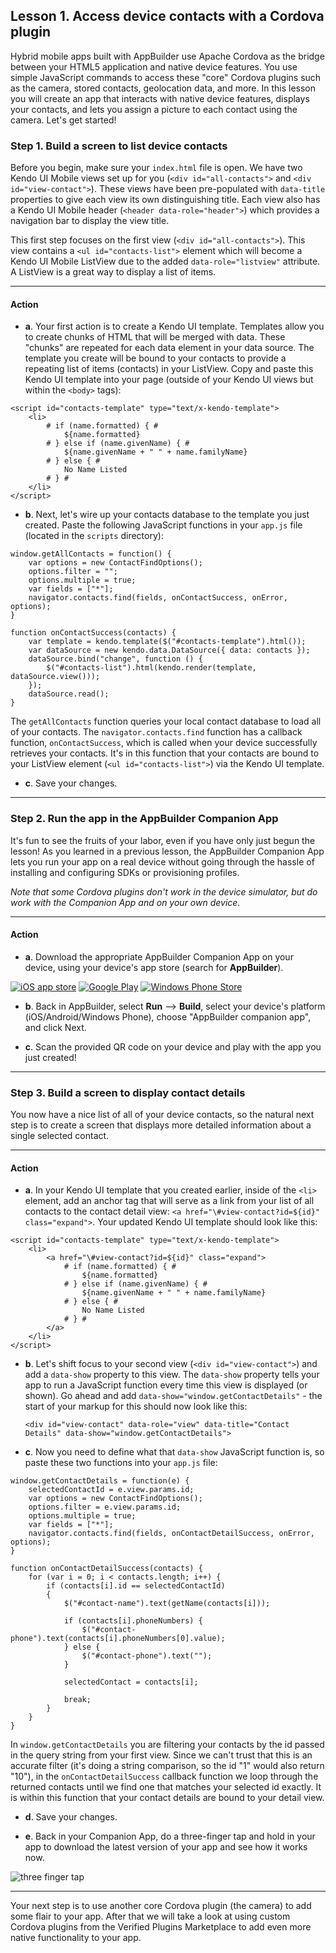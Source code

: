 ## Lesson 1. Access device contacts with a Cordova plugin

Hybrid mobile apps built with AppBuilder use Apache Cordova as the bridge between your HTML5 application and native device features. You use simple JavaScript commands to access these "core" Cordova plugins such as the camera, stored contacts, geolocation data, and more. In this lesson you will create an app that interacts with native device features, displays your contacts, and lets you assign a picture to each contact using the camera. Let's get started!

### Step 1. Build a screen to list device contacts

Before you begin, make sure your `index.html` file is open. We have two Kendo UI Mobile views set up for you (`<div id="all-contacts">` and `<div id="view-contact">`). These views have been pre-populated with `data-title` properties to give each view its own distinguishing title. Each view also has a Kendo UI Mobile header (`<header data-role="header">`) which provides a navigation bar to display the view title.

This first step focuses on the first view (`<div id="all-contacts">`). This view contains a `<ul id="contacts-list">` element which will become a Kendo UI Mobile ListView due to the added `data-role="listview"` attribute. A ListView is a great way to display a list of items.

<hr data-action="start" />

#### Action

* **a**. Your first action is to create a Kendo UI template. Templates allow you to create chunks of HTML that will be merged with data. These "chunks" are repeated for each data element in your data source. The template you create will be bound to your contacts to provide a repeating list of items (contacts) in your ListView. Copy and paste this Kendo UI template into your page (outside of your Kendo UI views but within the `<body>` tags):

```
<script id="contacts-template" type="text/x-kendo-template">
    <li>
        # if (name.formatted) { #
            ${name.formatted}
        # } else if (name.givenName) { #
            ${name.givenName + " " + name.familyName}
        # } else { #
            No Name Listed
        # } #
    </li>
</script>
```

* **b**. Next, let's wire up your contacts database to the template you just created. Paste the following JavaScript functions in your `app.js` file (located in the `scripts` directory):

```
window.getAllContacts = function() {
    var options = new ContactFindOptions();
    options.filter = "";           
    options.multiple = true;       
    var fields = ["*"];  
    navigator.contacts.find(fields, onContactSuccess, onError, options);
}

function onContactSuccess(contacts) {  
    var template = kendo.template($("#contacts-template").html());
    var dataSource = new kendo.data.DataSource({ data: contacts });
    dataSource.bind("change", function () {
        $("#contacts-list").html(kendo.render(template, dataSource.view()));
    });
    dataSource.read();
}
```

The `getAllContacts` function queries your local contact database to load all of your contacts. The `navigator.contacts.find` function has a callback function, `onContactSuccess`, which is called when your device successfully retrieves your contacts. It's in this function that your contacts are bound to your ListView element (`<ul id="contacts-list">`) via the Kendo UI template.

* **c**. Save your changes.

<hr data-action="end" />

### Step 2. Run the app in the AppBuilder Companion App

It's fun to see the fruits of your labor, even if you have only just begun the lesson! As you learned in a previous lesson, the AppBuilder Companion App lets you run your app on a real device without going through the hassle of installing and configuring SDKs or provisioning profiles.

*Note that some Cordova plugins don't work in the device simulator, but do work with the Companion App and on your own device.*

<hr data-action="start" />

#### Action

* **a**. Download the appropriate AppBuilder Companion App on your device, using your device's app store (search for **AppBuilder**).

[![iOS app store](images/app-store-icon.png)](https://itunes.apple.com/us/app/telerik-appbuilder/id527547398?mt=8)
[![Google Play](images/google-play-icon.png)](https://play.google.com/store/apps/details?id=com.telerik.AppBuilder&hl=en)
[![Windows Phone Store](images/windows-phone-store-icon.png)](https://www.windowsphone.com/en-us/store/app/appbuilder/0171d46b-b5f2-43d9-a36b-0a78c9692aab?signin=true)

* **b**. Back in AppBuilder, select **Run** --> **Build**, select your device's platform (iOS/Android/Windows Phone), choose "AppBuilder companion app", and click Next.

* **c**. Scan the provided QR code on your device and play with the app you just created!

<hr data-action="end" />

### Step 3. Build a screen to display contact details

You now have a nice list of all of your device contacts, so the natural next step is to create a screen that displays more detailed information about a single selected contact.

<hr data-action="start" />

#### Action

* **a**. In your Kendo UI template that you created earlier, inside of the `<li>` element, add an anchor tag that will serve as a link from your list of all contacts to the contact detail view: `<a href="\#view-contact?id=${id}" class="expand">`. Your updated Kendo UI template should look like this:

```
<script id="contacts-template" type="text/x-kendo-template">
    <li>
        <a href="\#view-contact?id=${id}" class="expand">
            # if (name.formatted) { #
                ${name.formatted}
            # } else if (name.givenName) { #
                ${name.givenName + " " + name.familyName}
            # } else { #
                No Name Listed
            # } #
        </a>
    </li>
</script>
```

* **b**. Let's shift focus to your second view (`<div id="view-contact">`) and add a `data-show` property to this view. The `data-show` property tells your app to run a JavaScript function every time this view is displayed (or shown). Go ahead and add `data-show="window.getContactDetails"` - the start of your markup for this should now look like this:

	`<div id="view-contact" data-role="view" data-title="Contact Details" data-show="window.getContactDetails">`

* **c**. Now you need to define what that `data-show` JavaScript function is, so paste these two functions into your `app.js` file:

```
window.getContactDetails = function(e) {
    selectedContactId = e.view.params.id;
    var options = new ContactFindOptions();
    options.filter = e.view.params.id;           
    options.multiple = true;       
    var fields = ["*"];   
    navigator.contacts.find(fields, onContactDetailSuccess, onError, options);
}

function onContactDetailSuccess(contacts) {
	for (var i = 0; i < contacts.length; i++) {  
        if (contacts[i].id == selectedContactId)
        {
            $("#contact-name").text(getName(contacts[i]));
            
            if (contacts[i].phoneNumbers) {
                $("#contact-phone").text(contacts[i].phoneNumbers[0].value);
            } else {
                $("#contact-phone").text("");
            }
            
            selectedContact = contacts[i];
            
            break;
        }
    }  
}
```

In `window.getContactDetails` you are filtering your contacts by the id passed in the query string from your first view. Since we can't trust that this is an accurate filter (it's doing a string comparison, so the id "1" would also return "10"), in the `onContactDetailSuccess` callback function we loop through the returned contacts until we find one that matches your selected id exactly. It is within this function that your contact details are bound to your detail view.

* **d**. Save your changes.

* **e**. Back in your Companion App, do a three-finger tap and hold in your app to download the latest version of your app and see how it works now.

![three finger tap](images/three-finger-tap.png)

<hr data-action="end" />

Your next step is to use another core Cordova plugin (the camera) to add some flair to your app. After that we will take a look at using custom Cordova plugins from the Verified Plugins Marketplace to add even more native functionality to your app.